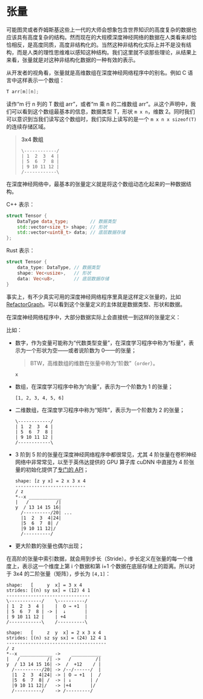 ﻿# 张量

可能图灵或者乔姆斯基这些上一代的大师会想象包含世界知识的高度复杂的数据也应该具有高度复杂的结构。然而现在的大规模深度神经网络的数据在人类看来却恰恰相反，是高度同质，高度非结构化的。当然这种非结构化实际上并不是没有结构，而是人类的理性思维难以感知这种结构。我们这里就不谈那些理论，从结果上来看，张量就是对这种非结构化数据的一种有效的表示。

从开发者的视角看，张量就是高维数组在深度神经网络程序中的别名。例如 C 语言中这样表示一个数组：

```c
T arr[m][n];
```

读作“m 行 n 列的 T 数组 arr”，或者“m 乘 n 的二维数组 arr”。从这个声明中，我们可以看到这个数组最基本的信息，数据类型 T，形状 `m x n`，维数 2。同时我们可以意识到当我们读写这个数组时，我们实际上读写的是一个 `m x n x sizeof(T)` 的连续存储区域。

> **3x4 数组**
>
> ```plaintext
> \------------/
> | 1  2  3  4 |
> | 5  6  7  8 |
> | 9 10 11 12 |
> /------------\
> ```

在深度神经网络中，最基本的张量定义就是将这个数组动态化起来的一种数据结构。

C++ 表示：

```c++
struct Tensor {
    DataType data_type;        // 数据类型
    std::vector<size_t> shape; // 形状
    std::vector<uint8_t> data; // 底层数据存储
};
```

Rust 表示：

```rust
struct Tensor {
    data_type: DataType, // 数据类型
    shape: Vec<usize>,   // 形状
    data: Vec<u8>,       // 底层数据存储
}
```

事实上，有不少真实可用的深度神经网络程序里真是这样定义张量的，比如 [RefactorGraph](https://github.com/InfiniTensor/RefactorGraph/blob/master/src/04kernel/include/kernel/tensor.h)。可以看到这个张量定义的主体就是数据类型、形状和数据。

在深度神经网络程序中，大部分数据实际上会直接统一到这样的张量定义：

比如：

- 数字，作为变量可能称为“代数类型变量”，在深度学习程序中称为“标量”，表示为一个形状为空——或者说阶数为 0——的张量；

  > BTW，高维数组的维数在张量中称为“阶数”（`order`）。

  ```plaintext
  x
  ```

- 数组，在深度学习程序中称为“向量”，表示为一个阶数为 1 的张量；

  ```plaintext
  [1, 2, 3, 4, 5, 6]
  ```

- 二维数组，在深度学习程序中称为“矩阵”，表示为一个阶数为 2 的张量；

  ```plaintext
  \------------/
  | 1  2  3  4 |
  | 5  6  7  8 |
  | 9 10 11 12 |
  /------------\
  ```

- 3 阶到 5 阶的张量在深度神经网络程序中都很常见，尤其 4 阶张量在卷积神经网络中非常常见，以至于英伟达提供的 GPU 算子库 cuDNN 中直接为 4 阶张量的初始化提供了[专门的 API](https://docs.nvidia.com/deeplearning/cudnn/latest/api/cudnn-ops-library.html#cudnnsettensor4ddescriptor)；

  ```plaintext
  shape: [z y x] = 2 x 3 x 4
  --------------------------
  / z
  *--x ____________
  |   /          /|
  y  / 13 14 15 16|
    /----------/20| ...
    |1  2  3  4|24|
    |5  6  7  8| /
    |9 10 11 12|/
    /----------/
  ```

- 更大阶数的张量也偶尔出现；

在高阶的张量中索引数据，就会用到步长（Stride）。步长定义在张量的每一个维度上，表示这一个维度上第 i 个数据和第 i+1 个数据在底层存储上的距离。所以对于 3x4 的二阶张量（矩阵），步长为 `[4,1]`：

```plaintext
shape:   [     y  x] = 3 x 4
strides: [(n) sy sx] = (12) 4 1
-------------------------------
\------------/    \----------/
| 1  2  3  4 |    |  O → +1  |
| 5  6  7  8 | -> |  ↓       |
| 9 10 11 12 |    | +4       |
/------------\    /----------\
```

```plaintext
shape:   [     z  y  x] = 2 x 3 x 4
strides: [(n) sz sy sx] = (24) 12 4 1
-------------------------------------
/ z
*--x ____________ ->    ___________
|   /          /| ->   /         /|
y  / 13 14 15 16| ->  /  +12    / |
  /----------/20| -> /--/------/  |
  |1  2  3  4|24| -> | O → +1  |  /
  |5  6  7  8| /  -> | ↓       | /
  |9 10 11 12|/   -> |+4       |/
  /----------/    -> /---------/
```

